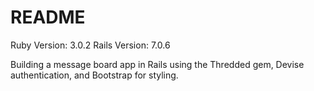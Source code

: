# README

Ruby Version: 3.0.2
Rails Version: 7.0.6

Building a message board app in Rails using the Thredded gem, Devise authentication, and Bootstrap for styling. 
